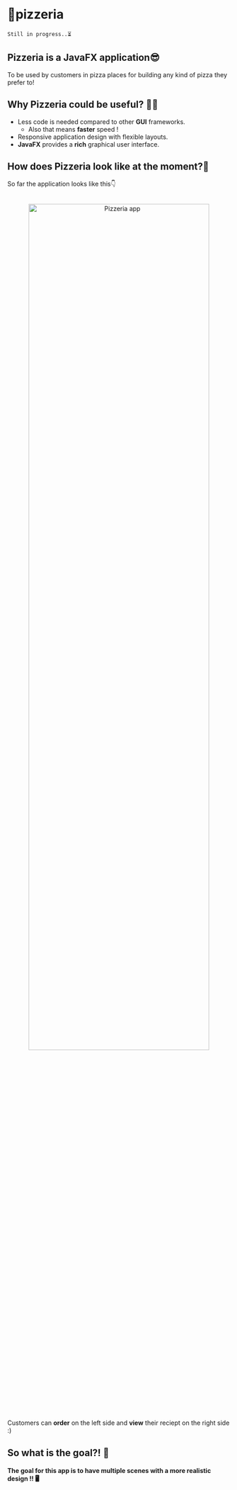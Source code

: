 # 🍕pizzeria

`Still in progress..⏳`


<h2>Pizzeria is a JavaFX application😎</h2>

To be used by customers in pizza places for building any kind of pizza they prefer to!


<h2>Why Pizzeria could be useful? 🤷‍♂️ </h2>

- Less code is needed compared to other **GUI** frameworks.
    - Also that means **faster** speed !
- Responsive application design with flexible layouts.
- **JavaFX** provides a **rich** graphical user interface.


<h2>How does Pizzeria look like at the moment?🧐</h2>
So far the application looks like this👇<br><br>

<p align="center">
<img src="https://i.imgur.com/gfq1xUW.png" alt="Pizzeria app" width="90%" height="70%">
</p>

Customers can **order** on the left side and **view** their reciept on the right side :)


<h2>So what is the goal?! 🌟</h2>
<h4>The goal for this app is to have multiple scenes with a more realistic design !! 🖥 </h4><br>


 
